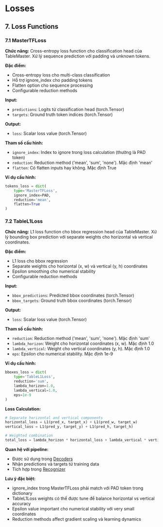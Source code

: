 # Losses

## 7. Loss Functions

### 7.1 MasterTFLoss

**Chức năng:** Cross-entropy loss function cho classification head của TableMaster. Xử lý sequence prediction với padding và unknown tokens.

**Đặc điểm:**
- Cross-entropy loss cho multi-class classification
- Hỗ trợ ignore_index cho padding tokens
- Flatten option cho sequence processing
- Configurable reduction methods

**Input:**
- `predictions`: Logits từ classification head (torch.Tensor)
- `targets`: Ground truth token indices (torch.Tensor)

**Output:**
- `loss`: Scalar loss value (torch.Tensor)

**Tham số cấu hình:**
- `ignore_index`: Index to ignore trong loss calculation (thường là PAD token)
- `reduction`: Reduction method ('mean', 'sum', 'none'). Mặc định 'mean'
- `flatten`: Có flatten inputs hay không. Mặc định True

**Ví dụ cấu hình:**
```python
tokens_loss = dict(
    type='MasterTFLoss',
    ignore_index=PAD,
    reduction='mean',
    flatten=True
)
```

### 7.2 TableL1Loss

**Chức năng:** L1 loss function cho bbox regression head của TableMaster. Xử lý bounding box prediction với separate weights cho horizontal và vertical coordinates.

**Đặc điểm:**
- L1 loss cho bbox regression
- Separate weights cho horizontal (x, w) và vertical (y, h) coordinates
- Epsilon smoothing cho numerical stability
- Configurable reduction methods

**Input:**
- `bbox_predictions`: Predicted bbox coordinates (torch.Tensor)
- `bbox_targets`: Ground truth bbox coordinates (torch.Tensor)

**Output:**
- `loss`: Scalar loss value (torch.Tensor)

**Tham số cấu hình:**
- `reduction`: Reduction method ('mean', 'sum', 'none'). Mặc định 'sum'
- `lambda_horizon`: Weight cho horizontal coordinates (x, w). Mặc định 1.0
- `lambda_vertical`: Weight cho vertical coordinates (y, h). Mặc định 1.0
- `eps`: Epsilon cho numerical stability. Mặc định 1e-9

**Ví dụ cấu hình:**
```python
bboxes_loss = dict(
    type='TableL1Loss',
    reduction='sum',
    lambda_horizon=1.0,
    lambda_vertical=1.0,
    eps=1e-9
)
```

**Loss Calculation:**
```python
# Separate horizontal and vertical components
horizontal_loss = L1(pred_x, target_x) + L1(pred_w, target_w)
vertical_loss = L1(pred_y, target_y) + L1(pred_h, target_h)

# Weighted combination
total_loss = lambda_horizon * horizontal_loss + lambda_vertical * vertical_loss
```

**Quan hệ với pipeline:**
- Được sử dụng trong [Decoders](../decoders/README.md)
- Nhận predictions và targets từ training data
- Tích hợp trong [Recognizer](../recognizer/README.md)

**Lưu ý đặc biệt:**
- ignore_index trong MasterTFLoss phải match với PAD token trong dictionary
- TableL1Loss weights có thể được tune để balance horizontal vs vertical accuracy
- Epsilon value important cho numerical stability với very small coordinates
- Reduction methods affect gradient scaling và learning dynamics
